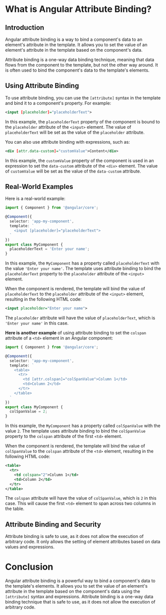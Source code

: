 # What is Angular Attribute Binding?

## **Introduction**

Angular attribute binding is a way to bind a component's data to an element's attribute in the template. It allows you to set the value of an element's attribute in the template based on the component's data.

Attribute binding is a one-way data binding technique, meaning that data flows from the component to the template, but not the other way around. It is often used to bind the component's data to the template's elements.

## **Using Attribute Binding**

To use attribute binding, you can use the `[attribute]` syntax in the template and bind it to a component's property. For example:

```xml
<input [placeholder]="placeholderText">
```

In this example, the `placeholderText` property of the component is bound to the `placeholder` attribute of the `<input>` element. The value of `placeholderText` will be set as the value of the `placeholder` attribute.

You can also use attribute binding with expressions, such as:

```xml
<div [attr.data-custom]="customValue">Content</div>
```

In this example, the `customValue` property of the component is used in an expression to set the `data-custom` attribute of the `<div>` element. The value of `customValue` will be set as the value of the `data-custom` attribute.

## Real-World Examples

Here is a real-world example:

```typescript
import { Component } from '@angular/core';

@Component({
  selector: 'app-my-component',
  template: `
    <input [placeholder]="placeholderText">
  `
})
export class MyComponent {
  placeholderText = 'Enter your name';
}
```

In this example, the `MyComponent` has a property called `placeholderText` with the value `'Enter your name'`. The template uses attribute binding to bind the `placeholderText` property to the `placeholder` attribute of the `<input>` element.

When the component is rendered, the template will bind the value of `placeholderText` to the `placeholder` attribute of the `<input>` element, resulting in the following HTML code:

```xml
<input placeholder="Enter your name">
```

The `placeholder` attribute will have the value of `placeholderText`, which is `'Enter your name'` in this case.

**Here is another example** of using attribute binding to set the `colspan` attribute of a `<td>` element in an Angular component:

```typescript
import { Component } from '@angular/core';

@Component({
  selector: 'app-my-component',
  template: `
    <table>
      <tr>
        <td [attr.colspan]="colSpanValue">Column 1</td>
        <td>Column 2</td>
      </tr>
    </table>
  `
})
export class MyComponent {
  colSpanValue = 2;
}
```

In this example, the `MyComponent` has a property called `colSpanValue` with the value `2`. The template uses attribute binding to bind the `colSpanValue` property to the `colspan` attribute of the first `<td>` element.

When the component is rendered, the template will bind the value of `colSpanValue` to the `colspan` attribute of the `<td>` element, resulting in the following HTML code:

```xml
<table>
  <tr>
    <td colspan="2">Column 1</td>
    <td>Column 2</td>
  </tr>
</table>
```

The `colspan` attribute will have the value of `colSpanValue`, which is `2` in this case. This will cause the first `<td>` element to span across two columns in the table.

## **Attribute Binding and Security**

Attribute binding is safe to use, as it does not allow the execution of arbitrary code. It only allows the setting of element attributes based on data values and expressions.

# **Conclusion**

Angular attribute binding is a powerful way to bind a component's data to the template's elements. It allows you to set the value of an element's attribute in the template based on the component's data using the `[attribute]` syntax and expressions. Attribute binding is a one-way data binding technique that is safe to use, as it does not allow the execution of arbitrary code.